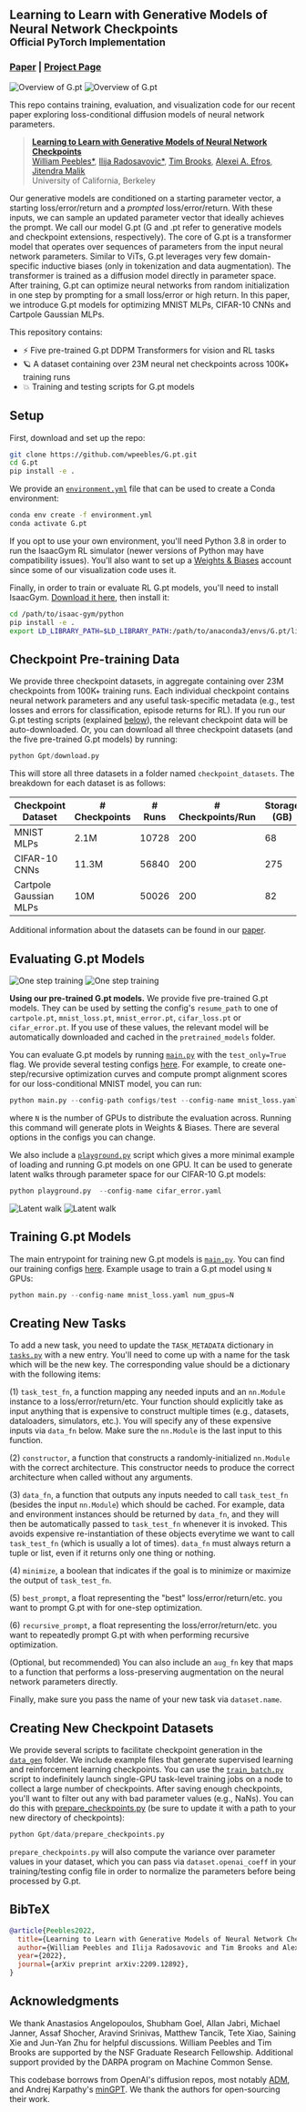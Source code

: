 ## Learning to Learn with Generative Models of Neural Network Checkpoints<br><sub>Official PyTorch Implementation</sub>

### [Paper](http://arxiv.org/abs/2209.12892) | [Project Page](https://www.wpeebles.com/Gpt)

![Overview of G.pt](images/Gpt_lightmode.gif#gh-light-mode-only)
![Overview of G.pt](images/Gpt_darkmode.gif#gh-dark-mode-only)

This repo contains training, evaluation, and visualization code for our recent paper exploring 
loss-conditional diffusion models of neural network parameters. 

> [**Learning to Learn with Generative Models of Neural Network Checkpoints**](https://www.wpeebles.com/Gpt)<br>
> [William Peebles*](https://www.wpeebles.com), [Ilija Radosavovic*](https://people.eecs.berkeley.edu/~ilija/),
> [Tim Brooks](https://www.timothybrooks.com), [Alexei A. Efros](http://people.eecs.berkeley.edu/~efros/), 
> [Jitendra Malik](http://people.eecs.berkeley.edu/~malik/)
> <br>University of California, Berkeley<br>

Our generative models are conditioned on a starting parameter vector, a starting loss/error/return and a 
_prompted_ loss/error/return. With these inputs, we can sample an updated parameter vector that ideally achieves the 
prompt. We call our model G.pt (G and .pt refer to generative models and checkpoint extensions, respectively). The core of 
G.pt is a transformer model that operates over sequences of parameters from the input neural network
parameters. Similar to ViTs, G.pt leverages very few domain-specific inductive biases (only in tokenization and data augmentation). 
The transformer is trained as a diffusion model directly in parameter space. After training, G.pt
can optimize neural networks from random initialization in one step by prompting for a small loss/error or high return. 
In this paper, we introduce G.pt models for optimizing MNIST MLPs, CIFAR-10 CNNs and Cartpole Gaussian MLPs. 

This repository contains:

* ⚡️ Five pre-trained G.pt DDPM Transformers for vision and RL tasks
* 🪐 A dataset containing over 23M neural net checkpoints across 100K+ training runs
* 💥 Training and testing scripts for G.pt models

## Setup

First, download and set up the repo:

```bash
git clone https://github.com/wpeebles/G.pt.git
cd G.pt
pip install -e .
```

We provide an [`environment.yml`](environment.yml) file that can be used to create a Conda environment:

```bash
conda env create -f environment.yml
conda activate G.pt
```

If you opt to use your own environment, you'll need Python 3.8 in order to run the IsaacGym RL simulator (newer versions
of Python may have compatibility issues). You'll also want to set up a [Weights & Biases](https://wandb.ai/site) account 
since some of our visualization code uses it.

Finally, in order to train or evaluate RL G.pt models, you'll need to install IsaacGym. 
[Download it here](https://developer.nvidia.com/isaac-gym), then install it:

```bash
cd /path/to/isaac-gym/python
pip install -e .
export LD_LIBRARY_PATH=$LD_LIBRARY_PATH:/path/to/anaconda3/envs/G.pt/lib
```

## Checkpoint Pre-training Data

We provide three checkpoint datasets, in aggregate containing over 23M checkpoints from 100K+ training runs. Each 
individual checkpoint contains neural network parameters and any useful task-specific metadata (e.g., test losses and 
errors for classification, episode returns for RL). If you run our G.pt testing scripts (explained 
[below](#evaluating-gpt-models)), the relevant checkpoint data will be auto-downloaded. Or, you can 
download all three checkpoint datasets (and the five pre-trained G.pt models) by running:

```python
python Gpt/download.py
```

This will store all three datasets in a folder named `checkpoint_datasets`. The breakdown for each dataset is 
as follows:

| Checkpoint Dataset     | # Checkpoints | # Runs  | # Checkpoints/Run | Storage (GB) |
|------------------------|---------------|---------|-------------------|--------------|
| MNIST MLPs             | 2.1M          | 10728   | 200               | 68           |
| CIFAR-10 CNNs          | 11.3M         | 56840   | 200               | 275          |
| Cartpole Gaussian MLPs | 10M           | 50026   | 200               | 82           | 

Additional information about the datasets can be found in our [paper](http://arxiv.org/abs/2209.12892).

## Evaluating G.pt Models

![One step training](images/cartpole_lightmode.gif#gh-light-mode-only)
![One step training](images/cartpole_darkmode.gif#gh-dark-mode-only)

**Using our pre-trained G.pt models.** We provide five pre-trained G.pt models. They can be used by setting the config's 
`resume_path` to one of `cartpole.pt`, `mnist_loss.pt`, `mnist_error.pt`, `cifar_loss.pt` or `cifar_error.pt`. If you use 
of these values, the relevant model will be automatically downloaded and cached in the `pretrained_models` folder.

You can evaluate G.pt models by running [`main.py`](main.py) with the `test_only=True` flag. We provide several
testing configs [here](configs/test). For example, to create one-step/recursive optimization curves and compute prompt
alignment scores for our loss-conditional MNIST model, you can run:

```python
python main.py --config-path configs/test --config-name mnist_loss.yaml num_gpus=N
```

where `N` is the number of GPUs to distribute the evaluation across. Running this command will generate plots in 
Weights & Biases. There are several options in the configs you can change.

We also include a [`playground.py`](playground.py) script which gives a more minimal example of loading and running 
G.pt models on one GPU. It can be used to generate latent walks through parameter space for our CIFAR-10 G.pt models:

```python
python playground.py  --config-name cifar_error.yaml
```

![Latent walk](images/latent_walk_lightmode.gif#gh-light-mode-only)
![Latent walk](images/latent_walk_darkmode.gif#gh-dark-mode-only)

## Training G.pt Models

The main entrypoint for training new G.pt models is [`main.py`](main.py). You can find our training configs
[here](configs/train). Example usage to train a G.pt model using `N` GPUs:

```python
python main.py --config-name mnist_loss.yaml num_gpus=N
```

## Creating New Tasks

To add a new task, you need to update the `TASK_METADATA` dictionary in [`tasks.py`](Gpt/tasks.py) with a new entry. 
You'll need to come up with a name for the task which will be the new key. The corresponding value should be a 
dictionary with the following items: 

(1) `task_test_fn`, 
a function mapping any needed inputs and an `nn.Module` instance to a loss/error/return/etc. Your function should 
explicitly take as input anything that is expensive to construct multiple times (e.g., datasets, dataloaders, simulators, etc.). 
You will specify any of these expensive inputs via `data_fn` below. Make sure the `nn.Module` is the last input to this function.

(2) `constructor`, a function 
that constructs a randomly-initialized `nn.Module` with the correct architecture. This constructor needs to produce the correct architecture when called without any arguments.

(3) `data_fn`, a function that outputs 
any inputs needed to call `task_test_fn` (besides the input `nn.Module`) which should be cached. For example, data and 
environment instances should be returned by `data_fn`, and they will then be automatically passed to `task_test_fn` whenever
it is invoked. This avoids expensive re-instantiation of these objects everytime we want to call `task_test_fn` (which is usually a lot of times). 
`data_fn` must always return a tuple or list, even if it returns only one thing or nothing.

(4) `minimize`, a boolean that indicates if the goal is to minimize or maximize the output of `task_test_fn`.

(5) `best_prompt`, a float representing the "best" loss/error/return/etc. you want to prompt G.pt with for 
one-step optimization.

(6) `recursive_prompt`, a float representing the loss/error/return/etc. you want to repeatedly prompt G.pt with when 
performing recursive optimization.

(Optional, but recommended) You can also include an `aug_fn` key that maps to a function that performs a loss-preserving 
augmentation on the neural network parameters directly.

Finally, make sure you pass the name of your new task via `dataset.name`.

## Creating New Checkpoint Datasets

We provide several scripts to facilitate checkpoint generation in the [`data_gen`](data_gen) folder. We include example 
files that generate supervised learning and reinforcement learning checkpoints. You can use the
[`train_batch.py`](data_gen/train_batch.py) script to indefinitely launch single-GPU task-level training jobs on a node 
to collect a large number of checkpoints. After saving enough checkpoints, you'll want to filter out any with bad parameter 
values (e.g., NaNs). You can do this with [prepare_checkpoints.py](Gpt/data/prepare_checkpoints.py) (be sure to update 
it with a path to your new directory of checkpoints):

```python
python Gpt/data/prepare_checkpoints.py
```

`prepare_checkpoints.py` will also compute the variance over parameter values in your dataset, which you can pass via 
`dataset.openai_coeff` in your training/testing config file in order to normalize the parameters before being 
processed by G.pt.

## BibTeX

```bibtex
@article{Peebles2022,
  title={Learning to Learn with Generative Models of Neural Network Checkpoints},
  author={William Peebles and Ilija Radosavovic and Tim Brooks and Alexei Efros and Jitendra Malik},
  year={2022},
  journal={arXiv preprint arXiv:2209.12892},
}
```

## Acknowledgments
We thank Anastasios Angelopoulos, Shubham Goel, Allan Jabri, Michael Janner, Assaf Shocher, Aravind Srinivas, 
Matthew Tancik, Tete Xiao, Saining Xie and Jun-Yan Zhu for helpful discussions. William Peebles and Tim Brooks are 
supported by the NSF Graduate Research Fellowship. Additional support provided by the DARPA 
program on Machine Common Sense.

This codebase borrows from OpenAI's diffusion repos, most notably [ADM](https://github.com/openai/guided-diffusion), and 
Andrej Karpathy's [minGPT](https://github.com/karpathy/minGPT). We thank the authors for open-sourcing their work.
